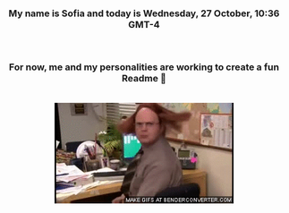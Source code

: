 


<div align="center">
<h3 >My name is Sofia and today is Wednesday, 27 October, 10:36 GMT-4</h3><br>
<h3 >For now, me and my personalities are working to create a fun Readme 👋
</h3><br>
<img src='img/dwight.gif' alt='working...'/>
</div>
